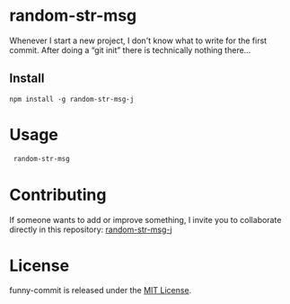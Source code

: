 # random-str-msg

Whenever I start a new project, I don't know what to write for the first commit. After doing a “git init” there is technically nothing there...

## Install

```npm
npm install -g random-str-msg-j
```

# Usage

```bash
 random-str-msg
```

# Contributing

If someone wants to add or improve something, I invite you to collaborate directly in this repository: [random-str-msg-j](https://github.com/jordiaz87/random-str-msg-j)

# License

funny-commit is released under the [MIT License](https://opensource.org/licenses/MIT).